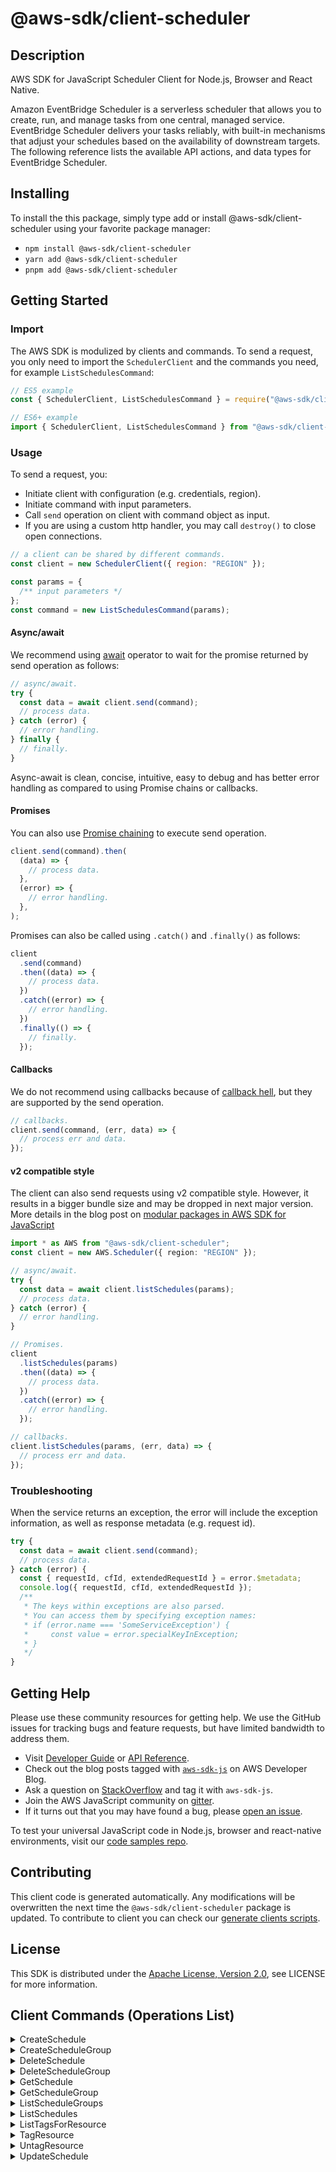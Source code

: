 <!-- generated file, do not edit directly -->

# @aws-sdk/client-scheduler

## Description

AWS SDK for JavaScript Scheduler Client for Node.js, Browser and React Native.

<p>
Amazon EventBridge Scheduler is a serverless scheduler that allows you to create, run, and manage tasks from one central, managed service.
EventBridge Scheduler delivers your tasks reliably, with built-in mechanisms that adjust your schedules based on the availability of downstream targets.
The following reference lists the available API actions, and data types for EventBridge Scheduler.
</p>

## Installing

To install the this package, simply type add or install @aws-sdk/client-scheduler
using your favorite package manager:

- `npm install @aws-sdk/client-scheduler`
- `yarn add @aws-sdk/client-scheduler`
- `pnpm add @aws-sdk/client-scheduler`

## Getting Started

### Import

The AWS SDK is modulized by clients and commands.
To send a request, you only need to import the `SchedulerClient` and
the commands you need, for example `ListSchedulesCommand`:

```js
// ES5 example
const { SchedulerClient, ListSchedulesCommand } = require("@aws-sdk/client-scheduler");
```

```ts
// ES6+ example
import { SchedulerClient, ListSchedulesCommand } from "@aws-sdk/client-scheduler";
```

### Usage

To send a request, you:

- Initiate client with configuration (e.g. credentials, region).
- Initiate command with input parameters.
- Call `send` operation on client with command object as input.
- If you are using a custom http handler, you may call `destroy()` to close open connections.

```js
// a client can be shared by different commands.
const client = new SchedulerClient({ region: "REGION" });

const params = {
  /** input parameters */
};
const command = new ListSchedulesCommand(params);
```

#### Async/await

We recommend using [await](https://developer.mozilla.org/en-US/docs/Web/JavaScript/Reference/Operators/await)
operator to wait for the promise returned by send operation as follows:

```js
// async/await.
try {
  const data = await client.send(command);
  // process data.
} catch (error) {
  // error handling.
} finally {
  // finally.
}
```

Async-await is clean, concise, intuitive, easy to debug and has better error handling
as compared to using Promise chains or callbacks.

#### Promises

You can also use [Promise chaining](https://developer.mozilla.org/en-US/docs/Web/JavaScript/Guide/Using_promises#chaining)
to execute send operation.

```js
client.send(command).then(
  (data) => {
    // process data.
  },
  (error) => {
    // error handling.
  },
);
```

Promises can also be called using `.catch()` and `.finally()` as follows:

```js
client
  .send(command)
  .then((data) => {
    // process data.
  })
  .catch((error) => {
    // error handling.
  })
  .finally(() => {
    // finally.
  });
```

#### Callbacks

We do not recommend using callbacks because of [callback hell](http://callbackhell.com/),
but they are supported by the send operation.

```js
// callbacks.
client.send(command, (err, data) => {
  // process err and data.
});
```

#### v2 compatible style

The client can also send requests using v2 compatible style.
However, it results in a bigger bundle size and may be dropped in next major version. More details in the blog post
on [modular packages in AWS SDK for JavaScript](https://aws.amazon.com/blogs/developer/modular-packages-in-aws-sdk-for-javascript/)

```ts
import * as AWS from "@aws-sdk/client-scheduler";
const client = new AWS.Scheduler({ region: "REGION" });

// async/await.
try {
  const data = await client.listSchedules(params);
  // process data.
} catch (error) {
  // error handling.
}

// Promises.
client
  .listSchedules(params)
  .then((data) => {
    // process data.
  })
  .catch((error) => {
    // error handling.
  });

// callbacks.
client.listSchedules(params, (err, data) => {
  // process err and data.
});
```

### Troubleshooting

When the service returns an exception, the error will include the exception information,
as well as response metadata (e.g. request id).

```js
try {
  const data = await client.send(command);
  // process data.
} catch (error) {
  const { requestId, cfId, extendedRequestId } = error.$metadata;
  console.log({ requestId, cfId, extendedRequestId });
  /**
   * The keys within exceptions are also parsed.
   * You can access them by specifying exception names:
   * if (error.name === 'SomeServiceException') {
   *     const value = error.specialKeyInException;
   * }
   */
}
```

## Getting Help

Please use these community resources for getting help.
We use the GitHub issues for tracking bugs and feature requests, but have limited bandwidth to address them.

- Visit [Developer Guide](https://docs.aws.amazon.com/sdk-for-javascript/v3/developer-guide/welcome.html)
  or [API Reference](https://docs.aws.amazon.com/AWSJavaScriptSDK/v3/latest/index.html).
- Check out the blog posts tagged with [`aws-sdk-js`](https://aws.amazon.com/blogs/developer/tag/aws-sdk-js/)
  on AWS Developer Blog.
- Ask a question on [StackOverflow](https://stackoverflow.com/questions/tagged/aws-sdk-js) and tag it with `aws-sdk-js`.
- Join the AWS JavaScript community on [gitter](https://gitter.im/aws/aws-sdk-js-v3).
- If it turns out that you may have found a bug, please [open an issue](https://github.com/aws/aws-sdk-js-v3/issues/new/choose).

To test your universal JavaScript code in Node.js, browser and react-native environments,
visit our [code samples repo](https://github.com/aws-samples/aws-sdk-js-tests).

## Contributing

This client code is generated automatically. Any modifications will be overwritten the next time the `@aws-sdk/client-scheduler` package is updated.
To contribute to client you can check our [generate clients scripts](https://github.com/aws/aws-sdk-js-v3/tree/main/scripts/generate-clients).

## License

This SDK is distributed under the
[Apache License, Version 2.0](http://www.apache.org/licenses/LICENSE-2.0),
see LICENSE for more information.

## Client Commands (Operations List)

<details>
<summary>
CreateSchedule
</summary>

[Command API Reference](https://docs.aws.amazon.com/AWSJavaScriptSDK/v3/latest/client/scheduler/command/CreateScheduleCommand/) / [Input](https://docs.aws.amazon.com/AWSJavaScriptSDK/v3/latest/Package/-aws-sdk-client-scheduler/Interface/CreateScheduleCommandInput/) / [Output](https://docs.aws.amazon.com/AWSJavaScriptSDK/v3/latest/Package/-aws-sdk-client-scheduler/Interface/CreateScheduleCommandOutput/)

</details>
<details>
<summary>
CreateScheduleGroup
</summary>

[Command API Reference](https://docs.aws.amazon.com/AWSJavaScriptSDK/v3/latest/client/scheduler/command/CreateScheduleGroupCommand/) / [Input](https://docs.aws.amazon.com/AWSJavaScriptSDK/v3/latest/Package/-aws-sdk-client-scheduler/Interface/CreateScheduleGroupCommandInput/) / [Output](https://docs.aws.amazon.com/AWSJavaScriptSDK/v3/latest/Package/-aws-sdk-client-scheduler/Interface/CreateScheduleGroupCommandOutput/)

</details>
<details>
<summary>
DeleteSchedule
</summary>

[Command API Reference](https://docs.aws.amazon.com/AWSJavaScriptSDK/v3/latest/client/scheduler/command/DeleteScheduleCommand/) / [Input](https://docs.aws.amazon.com/AWSJavaScriptSDK/v3/latest/Package/-aws-sdk-client-scheduler/Interface/DeleteScheduleCommandInput/) / [Output](https://docs.aws.amazon.com/AWSJavaScriptSDK/v3/latest/Package/-aws-sdk-client-scheduler/Interface/DeleteScheduleCommandOutput/)

</details>
<details>
<summary>
DeleteScheduleGroup
</summary>

[Command API Reference](https://docs.aws.amazon.com/AWSJavaScriptSDK/v3/latest/client/scheduler/command/DeleteScheduleGroupCommand/) / [Input](https://docs.aws.amazon.com/AWSJavaScriptSDK/v3/latest/Package/-aws-sdk-client-scheduler/Interface/DeleteScheduleGroupCommandInput/) / [Output](https://docs.aws.amazon.com/AWSJavaScriptSDK/v3/latest/Package/-aws-sdk-client-scheduler/Interface/DeleteScheduleGroupCommandOutput/)

</details>
<details>
<summary>
GetSchedule
</summary>

[Command API Reference](https://docs.aws.amazon.com/AWSJavaScriptSDK/v3/latest/client/scheduler/command/GetScheduleCommand/) / [Input](https://docs.aws.amazon.com/AWSJavaScriptSDK/v3/latest/Package/-aws-sdk-client-scheduler/Interface/GetScheduleCommandInput/) / [Output](https://docs.aws.amazon.com/AWSJavaScriptSDK/v3/latest/Package/-aws-sdk-client-scheduler/Interface/GetScheduleCommandOutput/)

</details>
<details>
<summary>
GetScheduleGroup
</summary>

[Command API Reference](https://docs.aws.amazon.com/AWSJavaScriptSDK/v3/latest/client/scheduler/command/GetScheduleGroupCommand/) / [Input](https://docs.aws.amazon.com/AWSJavaScriptSDK/v3/latest/Package/-aws-sdk-client-scheduler/Interface/GetScheduleGroupCommandInput/) / [Output](https://docs.aws.amazon.com/AWSJavaScriptSDK/v3/latest/Package/-aws-sdk-client-scheduler/Interface/GetScheduleGroupCommandOutput/)

</details>
<details>
<summary>
ListScheduleGroups
</summary>

[Command API Reference](https://docs.aws.amazon.com/AWSJavaScriptSDK/v3/latest/client/scheduler/command/ListScheduleGroupsCommand/) / [Input](https://docs.aws.amazon.com/AWSJavaScriptSDK/v3/latest/Package/-aws-sdk-client-scheduler/Interface/ListScheduleGroupsCommandInput/) / [Output](https://docs.aws.amazon.com/AWSJavaScriptSDK/v3/latest/Package/-aws-sdk-client-scheduler/Interface/ListScheduleGroupsCommandOutput/)

</details>
<details>
<summary>
ListSchedules
</summary>

[Command API Reference](https://docs.aws.amazon.com/AWSJavaScriptSDK/v3/latest/client/scheduler/command/ListSchedulesCommand/) / [Input](https://docs.aws.amazon.com/AWSJavaScriptSDK/v3/latest/Package/-aws-sdk-client-scheduler/Interface/ListSchedulesCommandInput/) / [Output](https://docs.aws.amazon.com/AWSJavaScriptSDK/v3/latest/Package/-aws-sdk-client-scheduler/Interface/ListSchedulesCommandOutput/)

</details>
<details>
<summary>
ListTagsForResource
</summary>

[Command API Reference](https://docs.aws.amazon.com/AWSJavaScriptSDK/v3/latest/client/scheduler/command/ListTagsForResourceCommand/) / [Input](https://docs.aws.amazon.com/AWSJavaScriptSDK/v3/latest/Package/-aws-sdk-client-scheduler/Interface/ListTagsForResourceCommandInput/) / [Output](https://docs.aws.amazon.com/AWSJavaScriptSDK/v3/latest/Package/-aws-sdk-client-scheduler/Interface/ListTagsForResourceCommandOutput/)

</details>
<details>
<summary>
TagResource
</summary>

[Command API Reference](https://docs.aws.amazon.com/AWSJavaScriptSDK/v3/latest/client/scheduler/command/TagResourceCommand/) / [Input](https://docs.aws.amazon.com/AWSJavaScriptSDK/v3/latest/Package/-aws-sdk-client-scheduler/Interface/TagResourceCommandInput/) / [Output](https://docs.aws.amazon.com/AWSJavaScriptSDK/v3/latest/Package/-aws-sdk-client-scheduler/Interface/TagResourceCommandOutput/)

</details>
<details>
<summary>
UntagResource
</summary>

[Command API Reference](https://docs.aws.amazon.com/AWSJavaScriptSDK/v3/latest/client/scheduler/command/UntagResourceCommand/) / [Input](https://docs.aws.amazon.com/AWSJavaScriptSDK/v3/latest/Package/-aws-sdk-client-scheduler/Interface/UntagResourceCommandInput/) / [Output](https://docs.aws.amazon.com/AWSJavaScriptSDK/v3/latest/Package/-aws-sdk-client-scheduler/Interface/UntagResourceCommandOutput/)

</details>
<details>
<summary>
UpdateSchedule
</summary>

[Command API Reference](https://docs.aws.amazon.com/AWSJavaScriptSDK/v3/latest/client/scheduler/command/UpdateScheduleCommand/) / [Input](https://docs.aws.amazon.com/AWSJavaScriptSDK/v3/latest/Package/-aws-sdk-client-scheduler/Interface/UpdateScheduleCommandInput/) / [Output](https://docs.aws.amazon.com/AWSJavaScriptSDK/v3/latest/Package/-aws-sdk-client-scheduler/Interface/UpdateScheduleCommandOutput/)

</details>
